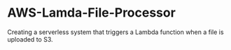 # AWS-Lamda-File-Processor
Creating a serverless system that triggers a Lambda function when a file is uploaded to S3.
